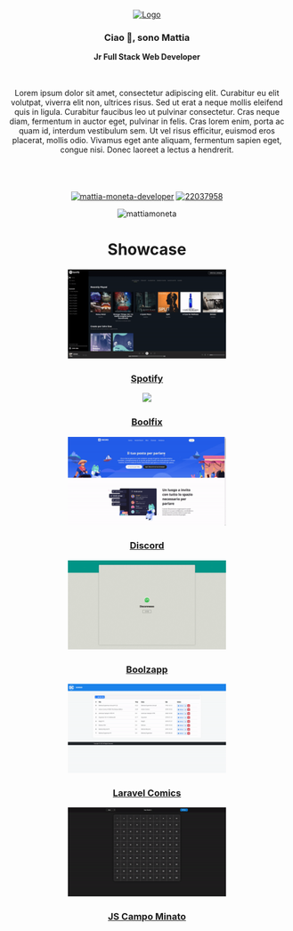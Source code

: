 <!-- PROJECT LOGO -->
<br />
<div align="center">
  <a href="https://github.com/mattiamoneta">
    <img src="https://media.licdn.com/dms/image/D4E16AQFS4ZwlbnCXdg/profile-displaybackgroundimage-shrink_350_1400/0/1686159066777?e=1691625600&v=beta&t=nT36Ef5S1w4gMOTvuhXxy4ljN8YS4QFSgV1J_-Gw1xw" alt="Logo">
  </a>

  <h3 align="center">Ciao 👋, sono Mattia</h3>

  <p align="center">
    <strong>Jr Full Stack Web Developer</strong>
  </p>
 

<div align="center">
  <br />
  <br />
     Lorem ipsum dolor sit amet, consectetur adipiscing elit. Curabitur eu elit volutpat, viverra elit non, ultrices risus. Sed ut erat a neque mollis eleifend quis in ligula. Curabitur faucibus leo ut pulvinar consectetur. Cras neque diam, fermentum in auctor eget, pulvinar in felis. Cras lorem enim, porta ac quam id, interdum vestibulum sem. Ut vel risus efficitur, euismod eros placerat, mollis odio. Vivamus eget ante aliquam, fermentum sapien eget, congue nisi. Donec laoreet a lectus a hendrerit. 
</div>
  
 
 <div>
    <br />
    <br />
    <br />
     <p align="center">
        <a href="https://linkedin.com/in/mattia-moneta-developer" target="blank"><img align="center" src="https://raw.githubusercontent.com/rahuldkjain/github-profile-readme-generator/master/src/images/icons/Social/linked-in-alt.svg" alt="mattia-moneta-developer" height="20" width="30" /></a>
          <a href="https://stackoverflow.com/users/22037958" target="blank"><img align="center" src="https://raw.githubusercontent.com/rahuldkjain/github-profile-readme-generator/master/src/images/icons/Social/stack-overflow.svg" alt="22037958" height="20" width="30" /></a>
        </p>
  </p>
</div>

<p align="center"> <img src="https://komarev.com/ghpvc/?username=mattiamoneta&label=Profile%20views&color=0e75b6&style=flat" alt="mattiamoneta" /> </p>


<h1>Showcase</h1>

<div align="center">
  <img src="https://github.com/mattiamoneta/html-css-spotifyweb/raw/main/thumbnail.gif" height="160"/>
  <h3><a href="#">Spotify</a></h3>
</div>

<div align="center">
  <img src="https://github.com/mattiamoneta/vite-boolflix/raw/master/thumbnail.gif" height="160"/>
    <h3><a href="#">Boolfix</a></h3>
</div>

<div align="center">
  
<img src="https://github.com/mattiamoneta/htmlcss-discord/raw/main/thumbnail.gif" height="160"/>
  <h3><a href="#">Discord</a></h3>
</div>

<div align="center">
  <img src="https://github.com/mattiamoneta/vue-boolzapp/raw/main/thumbnail.gif" height="160"/>
   <h3><a href="#">Boolzapp</a></h3>
</div>

<div align="center">
  <img src="https://github.com/mattiamoneta/laravel-dc-comics/raw/master/thumbnail.gif" height="160"/>
   <h3><a href="#">Laravel Comics</a></h3>
</div>

<div align="center">
  <img src="https://github.com/mattiamoneta/js-campominato-dom/raw/main/thumbnail.gif" height="160"/>
   <h3><a href="#">JS Campo Minato</a></h3>
</div>






